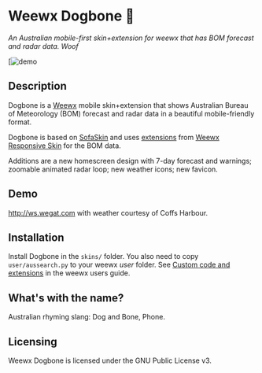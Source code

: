 # Weewx Dogbone :iphone:

*An Australian mobile-first skin+extension for weewx that has BOM forecast and radar data. Woof*


[![demo](https://github.com/raoulwegat/weewx-dogbone/blob/master/demo.gif)


## Description

Dogbone is a [Weewx](http://www.weewx.com) mobile skin+extension that shows
Australian Bureau of Meteorology (BOM) forecast and radar data in a beautiful
mobile-friendly format.

Dogbone is based on [SofaSkin](http://neoground.com/projects/weewx/) and uses [extensions](https://github.com/dcapslock/weewx-responsive-skin/wiki/Australian-%27Search%27-Extensions)
from [Weewx Responsive Skin](https://github.com/dcapslock/weewx-responsive-skin)
for the BOM data.

Additions are a new homescreen design with 7-day forecast and warnings;
zoomable animated radar loop; new weather icons; new favicon.

## Demo

http://ws.wegat.com with weather courtesy of Coffs Harbour.

## Installation

Install Dogbone in the `skins/` folder. You also need to
copy `user/aussearch.py` to your weewx _user_ folder. See [Custom code and extensions](http://www.weewx.com/docs/usersguide.htm#Custom_code_or_extensions) in the weewx users guide.

## What's with the name?

Australian rhyming slang: Dog and Bone, Phone.


## Licensing

Weewx Dogbone is licensed under the GNU Public License v3.

